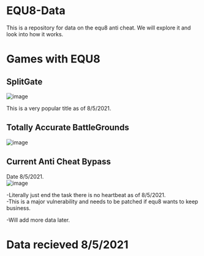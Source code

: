 # EQU8-Data
This is a repository for data on the equ8 anti cheat. We will explore it and look into how it works.
# Games with EQU8
## SplitGate
![image](https://user-images.githubusercontent.com/53288338/128310477-0bd8dfd4-f72d-4fee-a024-a93b89691f62.png)

This is a very popular title as of 8/5/2021.</br>
## Totally Accurate BattleGrounds
![image](https://user-images.githubusercontent.com/53288338/128310537-ec2bf1e2-4fc5-4410-a36c-3070b96b61df.png)

## Current Anti Cheat Bypass
Date 8/5/2021. </br>
![image](https://user-images.githubusercontent.com/53288338/128310085-5526cfdb-d47b-46ce-ac22-fc34fc2f91c8.png)

-Literally just end the task there is no heartbeat as of 8/5/2021.</br>
  -This is a major vulnerability and needs to be patched if equ8 wants to keep business.</br>
 
-Will add more data later.</br>
# Data recieved 8/5/2021
